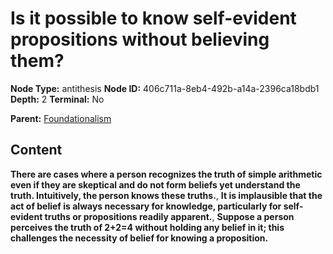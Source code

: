 # Is it possible to know self-evident propositions without believing them?

**Node Type:** antithesis
**Node ID:** 406c711a-8eb4-492b-a14a-2396ca18bdb1
**Depth:** 2
**Terminal:** No

**Parent:** [Foundationalism](foundationalism.md)

## Content

**There are cases where a person recognizes the truth of simple arithmetic even if they are skeptical and do not form beliefs yet understand the truth. Intuitively, the person knows these truths.**, **It is implausible that the act of belief is always necessary for knowledge, particularly for self-evident truths or propositions readily apparent.**, **Suppose a person perceives the truth of 2+2=4 without holding any belief in it; this challenges the necessity of belief for knowing a proposition.**
